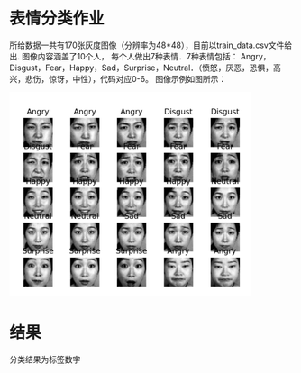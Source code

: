 # 表情分类作业

所给数据一共有170张灰度图像（分辨率为48*48），目前以train_data.csv文件给出. 图像内容涵盖了10个人， 每个人做出7种表情．7种表情包括： Angry，Disgust，Fear，Happy，Sad，Surprise，Neutral．（愤怒，厌恶，恐惧，高兴，悲伤，惊讶，中性），代码对应0-6。 图像示例如图所示：

![image-20221001235826494](image-20221001235826494.png)

# 结果

分类结果为标签数字
